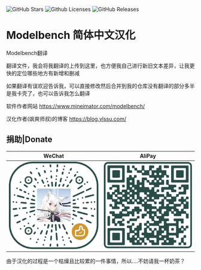 ![GitHub Stars](https://img.shields.io/github/stars/vlssu/Modelbench-Chinese?style=for-the-badge)
![Github Licenses](https://img.shields.io/github/license/vlssu/Modelbench-Chinese?style=for-the-badge&logo=appveyor)
![GitHub Releases](https://img.shields.io/github/v/release/vlssu/Modelbench-Chinese?style=for-the-badge&logo=appveyor)
# Modelbench 简体中文汉化

Modelbench翻译

翻译文件，我会将我翻译的上传到这里，也方便我自己进行新旧文本差异，让我更快的定位哪些地方有新增和删减

如果翻译有误欢迎告诉我，可以直接修改然后合并到我的仓库没有翻译的部分多半是我卡壳了，也可以告诉我怎么翻译

软件作者网站 <https://www.mineimator.com/modelbench/>

汉化作者(飒爽师叔)的博客 <https://blog.vlssu.com/>

## 捐助|Donate

|WeChat|AliPay|
|:----:|:----:|
|![](./Donate/wechat.svg)|![](./Donate/alipay.svg)|

由于汉化的过程是一个枯燥且比较累的一件事情，所以....不妨请我一杯奶茶？
